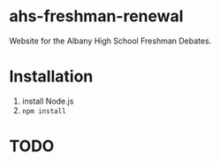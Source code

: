 # ahs-freshman-renewal
Website for the Albany High School Freshman Debates.

# Installation
1. install Node.js
2. `npm install`

# TODO
